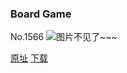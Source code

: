 ### Board Game
No.1566
![图片不见了~~~](https://imgs.xkcd.com/comics/board_game.png)

[原址](https://xkcd.com//1566) [下载](https://imgs.xkcd.com/comics/board_game.png)

